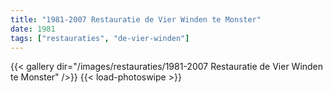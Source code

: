 ```yaml
---
title: "1981-2007 Restauratie de Vier Winden te Monster"
date: 1981
tags: ["restauraties", "de-vier-winden"]
---
```


{{< gallery dir="/images/restauraties/1981-2007 Restauratie de Vier Winden te Monster" />}}
{{< load-photoswipe >}}